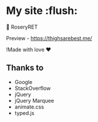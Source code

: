 # My site :flush:
🌹 RoseryRET

Preview - https://thighsarebest.me/

!Made with love ❤

## Thanks to
* Google
* StackOverflow
* jQuery
* jQuery Marquee
* animate.css
* typed.js
